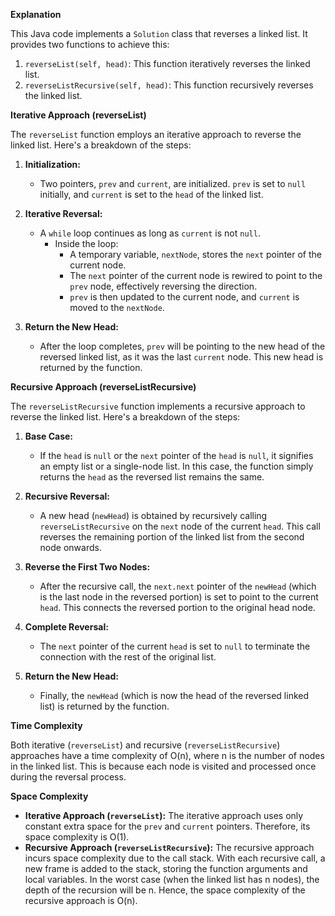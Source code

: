 **Explanation**

This Java code implements a `Solution` class that reverses a linked list. It provides two functions to achieve this:

1. `reverseList(self, head)`: This function iteratively reverses the linked list.
2. `reverseListRecursive(self, head)`: This function recursively reverses the linked list.

**Iterative Approach (reverseList)**

The `reverseList` function employs an iterative approach to reverse the linked list. Here's a breakdown of the steps:

1. **Initialization:**
   - Two pointers, `prev` and `current`, are initialized. `prev` is set to `null` initially, and `current` is set to the `head` of the linked list.

2. **Iterative Reversal:**
   - A `while` loop continues as long as `current` is not `null`.
     - Inside the loop:
       - A temporary variable, `nextNode`, stores the `next` pointer of the current node.
       - The `next` pointer of the current node is rewired to point to the `prev` node, effectively reversing the direction.
       - `prev` is then updated to the current node, and `current` is moved to the `nextNode`.

3. **Return the New Head:**
   - After the loop completes, `prev` will be pointing to the new head of the reversed linked list, as it was the last `current` node. This new head is returned by the function.

**Recursive Approach (reverseListRecursive)**

The `reverseListRecursive` function implements a recursive approach to reverse the linked list. Here's a breakdown of the steps:

1. **Base Case:**
   - If the `head` is `null` or the `next` pointer of the `head` is `null`, it signifies an empty list or a single-node list. In this case, the function simply returns the `head` as the reversed list remains the same.

2. **Recursive Reversal:**
   - A new head (`newHead`) is obtained by recursively calling `reverseListRecursive` on the `next` node of the current `head`. This call reverses the remaining portion of the linked list from the second node onwards.

3. **Reverse the First Two Nodes:**
   - After the recursive call, the `next.next` pointer of the `newHead` (which is the last node in the reversed portion) is set to point to the current `head`. This connects the reversed portion to the original head node.

4. **Complete Reversal:**
   - The `next` pointer of the current `head` is set to `null` to terminate the connection with the rest of the original list.

5. **Return the New Head:**
   - Finally, the `newHead` (which is now the head of the reversed linked list) is returned by the function.

**Time Complexity**

Both iterative (`reverseList`) and recursive (`reverseListRecursive`) approaches have a time complexity of O(n), where n is the number of nodes in the linked list. This is because each node is visited and processed once during the reversal process.

**Space Complexity**

- **Iterative Approach (`reverseList`):** The iterative approach uses only constant extra space for the `prev` and `current` pointers. Therefore, its space complexity is O(1).
- **Recursive Approach (`reverseListRecursive`):** The recursive approach incurs space complexity due to the call stack. With each recursive call, a new frame is added to the stack, storing the function arguments and local variables. In the worst case (when the linked list has n nodes), the depth of the recursion will be n. Hence, the space complexity of the recursive approach is O(n).
